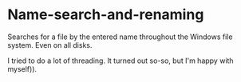 # Name-search-and-renaming
Searches for a file by the entered name throughout the Windows file system. Even on all disks.

I tried to do a lot of threading. It turned out so-so, but I'm happy with myself)).
